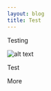 ```yaml
---
layout: blog
title: Test
---
```

T﻿esting

![alt text](Isolated.png "Title")

<Component prop1="string" prop2={8}>
  
Test

</Component>

More
